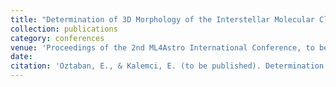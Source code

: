 ```yaml
---
title: "Determination of 3D Morphology of the Interstellar Molecular Clouds with Machine Learning"
collection: publications
category: conferences
venue: 'Proceedings of the 2nd ML4Astro International Conference, to be published in 2025'
date: 
citation: 'Oztaban, E., & Kalemci, E. (to be published). Determination of 3D Morphology of the Interstellar Molecular Clouds with Machine Learning. Machine Learning for Astrophysics: Proceedings of the 2nd ML4Astro International Conference 8-12 July 2024. Springer Nature, (2025)'
---
```

